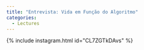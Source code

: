```yaml
---
title: "Entrevista: Vida em Função do Algoritmo"
categories:
  - Lectures
---
```


{% include instagram.html id="CL7ZGTkDAvs" %}

<script async src="//www.instagram.com/embed.js"></script>
